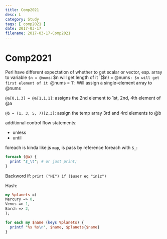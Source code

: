 ```yaml
---
title: Comp2021
desc: L
category: Study
tags: [ comp2021 ]
date: 2017-03-17
filename: 2017-03-17-Comp2021
---
```


# Comp2021

Perl have different expectation of whether to get scalar or vector, esp. array to variable
`$n = @nums`: $n will get length of it
`($n) = @nums`: $n will get first element of it
`@nums = 1`: Will assign a single-element array to @nums

`@a[0,1,3] = @a[1,1,1]`: assigns the 2nd element to 1st, 2nd, 4th element of @a

`@b = (1, 3, 5, 7)[2,3]`: assign the temp array 3rd and 4rd elements to @b

additional control flow statements:

- unless
- until

foreach is kinda like js `map`, is pass by reference
foreach with `$_`:

```perl
foreach (@a) {
  print "$_\t"; # or just print;
}
```



Backword if: `print ("HI") if ($user eq "iniz")`

Hash:

```perl
my %planets =(
Mercury => 0,
Venus => 1,
Earch => 2,
);

for each my $name (keys %planets) {
  printf "%s %s\n", $name, $planets{$name}
}
```


